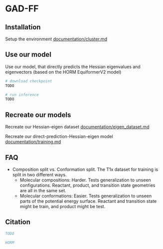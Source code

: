 # GAD-FF

## Installation

Setup the environment [documentation/cluster.md](documentation/cluster.md)





## Use our model

Use our model, that directly predicts the Hessian eigenvalues and eigenvectors
(based on the HORM EquiformerV2 model)
```bash
# download checkpoint
TODO

# run inference
TODO
```

## Recreate our models

Recreate our Hessian-eigen dataset [documentation/eigen_dataset.md](documentation/eigen_dataset.md)

Recreate our direct-prediction-Hessian-eigen model [documentation/training.md](documentation/training.md)

## FAQ

- Composition split vs. Conformation split. The T1x dataset for training is split in two different ways. 
    - Molecular compositions: Harder. Tests generalization to unseen configurations. Reactant, product, and transition state geometries are all in the same set.
    - Molecular conformations: Easier. Tests generalization to unseen parts of the potential energy surface. Reactant and transition state might be train, and product might be test.

## Citation

```bibtex
TODO
```

```bibtex
HORM
```